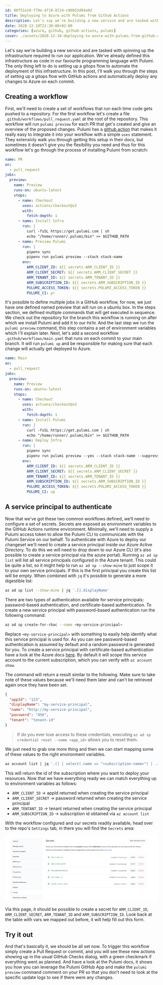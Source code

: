 ```yaml
---
id: 80f51e10-f79e-4718-8724-c80b53d94a9d
title: Deploying to Azure with Pulumi from Github Actions
description: Let's say we're building a new service and are tasked with spinning up the infrastructure required for it to run. It's already defined in code but how do I automate the deployment?
date: 2020-12-10T22:30:00+02:00
categories: [azure, github, github-actions, pulumi]
cover: ./assets/2020-12-10-deploying-to-azure-with-pulumi-from-github-actions/cover.jpg
---
```


Let's say we're building a new service and are tasked with spinning up the infrastructure required to run our application. We've already defined this infrastructure as code in our favourite programming language with Pulumi. The only thing left to do is setting up a gitops flow to automate the deployment of this infrastructure. In this post, I'll walk you through the steps of setting up a gitops flow with GitHub actions and automatically deploy any changes to Azure on each commit.

## Creating a workflow

First, we'll need to create a set of workflows that run each time code gets pushed to a repository. For the first workflow let's create a file `.github/workflows/pull_request.yaml` at the root of the repository. This workflow will run `pulumi preview` for each PR that get's created and give an overview of the proposed changes. Pulumi has a [github action](https://github.com/pulumi/actions) that makes it really easy to integrate it into your workflow with a simple `uses` statement. They extensivly walk you through getting this setup in their docs, but sometimes it doesn't give you the flexibility you need and thus for this workflow let's go through the process of installing Pulumi from scratch:

```yaml
name: PR
on:
  - pull_request
jobs:
  preview:
    name: Preview
    runs-on: ubuntu-latest
    steps:
      - name: Checkout
        uses: actions/checkout@v2
        with:
          fetch-depth: 1
      - name: Install Infra
        run: |
          curl -fsSL https://get.pulumi.com | sh
          echo "/home/runner/.pulumi/bin" >> $GITHUB_PATH
      - name: Preview Pulumi
        run: |
          pipenv sync
          pipenv run pulumi preview --stack stack-name
        env:
          ARM_CLIENT_ID: ${{ secrets.ARM_CLIENT_ID }}
          ARM_CLIENT_SECRET: ${{ secrets.ARM_CLIENT_SECRET }}
          ARM_TENANT_ID: ${{ secrets.ARM_TENANT_ID }}
          ARM_SUBSCRIPTION_ID: ${{ secrets.ARM_SUBSCRIPTION_ID }}
          PULUMI_ACCESS_TOKEN: ${{ secrets.PULUMI_ACCESS_TOKEN }}
          PULUMI_CI: pr
```

It's possible to define multiple jobs in a GitHub workflow, for now, we just have one defined named preview that will run on a ubuntu box. In the steps section, we defined multiple commands that will get executed in sequence. We check out the repository for the branch this workflow is running on after which we install Pulumi and add it to our `PATH`. And the last step we run the `pulumi preview` command, this step contains a set of environment variables which I'll explain later. Next, let's add a second workflow `.github/workflows/main.yaml` that runs on each commit to your main branch. It will run `pulumi up` and be responsible for making sure that each change will actually get deployed to Azure.

```yaml
name: Main
on:
  - pull_request
jobs:
  preview:
    name: Preview
    runs-on: ubuntu-latest
    steps:
      - name: Checkout
        uses: actions/checkout@v2
        with:
          fetch-depth: 1
      - name: Install Pulumi
        run: |
          curl -fsSL https://get.pulumi.com | sh
          echo "/home/runner/.pulumi/bin" >> $GITHUB_PATH
      - name: Deploy Infra
        run: |
          pipenv sync
          pipenv run pulumi preview --yes --stack stack-name --suppress-outputs
        env:
          ARM_CLIENT_ID: ${{ secrets.ARM_CLIENT_ID }}
          ARM_CLIENT_SECRET: ${{ secrets.ARM_CLIENT_SECRET }}
          ARM_TENANT_ID: ${{ secrets.ARM_TENANT_ID }}
          ARM_SUBSCRIPTION_ID: ${{ secrets.ARM_SUBSCRIPTION_ID }}
          PULUMI_ACCESS_TOKEN: ${{ secrets.PULUMI_ACCESS_TOKEN }}
          PULUMI_CI: up
```

## A service principal to authenticate

Now that we've got these two common workflows defined, we’ll need to configure a set of secrets. Secrets are exposed as environment variables to the GitHub Actions runtime environment. Minimally, we'll need to supply a Pulumi access token to allow the Pulumi CLI to communicate with the Pulumi Service on our behalf. To authenticate with Azure to deploy our changeset we'll need to create a service principal inside our Azure Active Directory. To do this we will need to drop down to our Azure CLI (it's also possible to create a service principal via the azure portal). Running `az ad sp list` will list all service principals configured in the Azure tenant. This could be quite a list, so it might help to run `az ad sp --show-mine` to just scope it to your own service principals. If this is the first principal you create this list will be empty. When combined with `jq` it's possible to generate a more digestible list:

```sh
az ad sp list --show-mine | jq '.[].displayName'
```

There are two types of authentication available for service principals: password-based authentication, and certificate-based authentication. To create a new service principal with password-based authentication run the following command:

```sh
az ad sp create-for-rbac --name <my-service-principal>
```

Replace `<my-service-principal>` with something to easily help identify what this service principal is used for. As you can see password-based authentication is assumed by default and a random password is generated for you. To create a service principal with certificate-based authentication have a look at the Azure docs [here](https://docs.microsoft.com/en-us/cli/azure/create-an-azure-service-principal-azure-cli?view=azure-cli-latest#certificate-based-authentication). By default it will scope this service account to the current subscription, which you can verify with `az account show`.

The command will return a result similar to the following. Make sure to take note of these values because we'll need them later and can't be retrieved again once they have been set.

```json
{
  "appId": "123",
  "displayName": "my-service-principal",
  "name": "http://my-service-principal",
  "password": "456",
  "tenant": "tenant-id"
}
```

> If do you ever lose access to these credentials, executing `az ad sp credential reset --name <app_id>` allows you to reset them.

We just need to grab one more thing and then we can start mapping some of these values to the right environment variables.

```sh
az account list | jq '.[] | select(.name == "<subscription-name>") | .id'
```

This will return the id of the subscription where you want to deploy your resources. Now that we have everything ready we can match everything up to environment variables as follows:

- `ARM_CLIENT_ID` → appId returned when creating the service principal
- `ARM_CLIENT_SECRET` → password returned when creating the service principal
- `ARM_TENTANT_ID` → tenant returned when creating the service principal
- `ARM_SUBSCRIPTION_ID` → subscription id obtained via `az account list`

With the workflow configured and our secrets readily available, head over to the repo's `Settings` tab, in there you will find the `Secrets` area:

![Github secrets config](./assets/2020-12-10-deploying-to-azure-with-pulumi-from-github-actions/github-secrets.png)

Via this page, it should be possible to create a secret for `ARM_CLIENT_ID`, `ARM_CLIENT_SECRET`, `ARM_TENANT_ID` and `ARM_SUBSCRIPTION_ID`. Look back at the table with vars we mapped out before, it will help fill out this form.

## Try it out

And that's basically it, we should be all set now. To trigger this workflow simply create a Pull Request or commit, and you will see these new actions showing up in the usual GitHub Checks dialog, with a green checkmark if everything went as planned. And have a look at the Pulumi docs, it shows you how you can leverage the Pulumi GitHub App and make the `pulumi preview` command comment on your PR so that you don’t need to look at the specific update logs to see if there were any changes.
